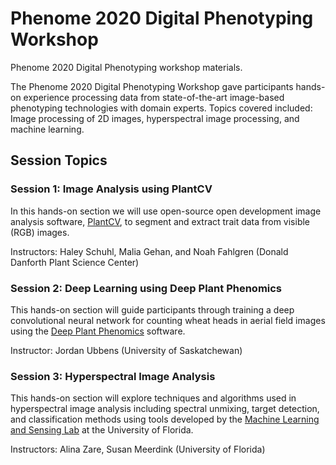 # Phenome 2020 Digital Phenotyping Workshop

Phenome 2020 Digital Phenotyping workshop materials. 


The Phenome 2020 Digital Phenotyping Workshop gave participants hands-on experience processing data from state-of-the-art image-based phenotyping technologies with domain experts. Topics covered included: Image processing of 2D images, hyperspectral image processing, and machine learning.

## Session Topics

### Session 1: Image Analysis using PlantCV

In this hands-on section we will use open-source open development image analysis software, [PlantCV](http://plantcv.danforthcenter.org/), to segment and extract trait data from visible (RGB) images.

Instructors: Haley Schuhl, Malia Gehan, and Noah Fahlgren (Donald Danforth Plant Science Center)

### Session 2: Deep Learning using Deep Plant Phenomics

This hands-on section will guide participants through training a deep convolutional neural network for counting wheat heads in aerial field images using the [Deep Plant Phenomics]() software.

Instructor: Jordan Ubbens (University of Saskatchewan)

### Session 3: Hyperspectral Image Analysis

This hands-on section will explore techniques and algorithms used in hyperspectral image analysis including spectral unmixing, target detection, and classification methods using tools developed by the [Machine Learning and Sensing Lab](https://github.com/GatorSense/) at the University of Florida.

Instructors: Alina Zare, Susan Meerdink (University of Florida)
